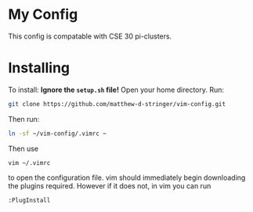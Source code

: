 # My Config
This config is compatable with CSE 30 pi-clusters.

# Installing
To install:
**Ignore the `setup.sh` file!**
Open your home directory.
Run:
```sh
git clone https://github.com/matthew-d-stringer/vim-config.git
```
Then run:
```sh
ln -sf ~/vim-config/.vimrc ~
```
Then use
```
vim ~/.vimrc
```
to open the configuration file. 
vim should immediately begin downloading the plugins required.
However if it does not, in vim you can run
```
:PlugInstall
```
